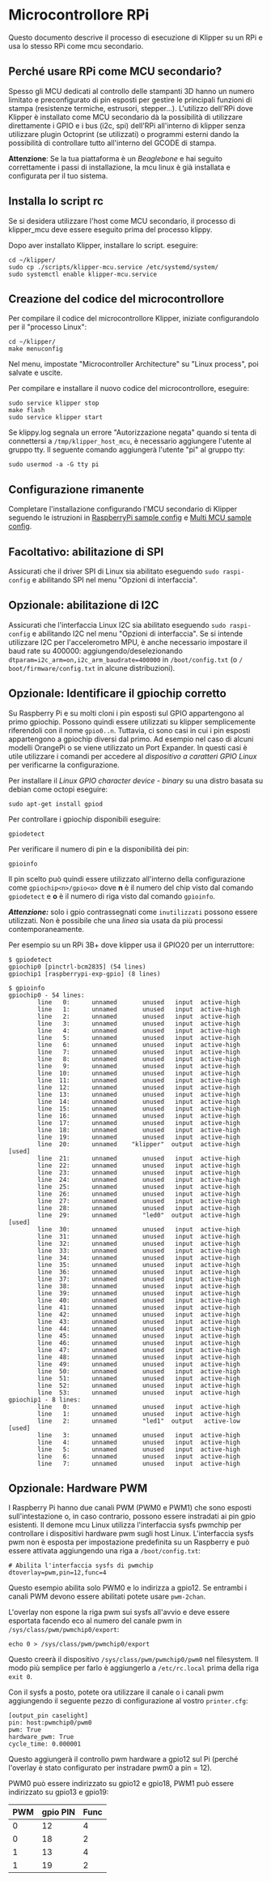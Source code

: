 # Microcontrollore RPi

Questo documento descrive il processo di esecuzione di Klipper su un RPi e usa lo stesso RPi come mcu secondario.

## Perché usare RPi come MCU secondario?

Spesso gli MCU dedicati al controllo delle stampanti 3D hanno un numero limitato e preconfigurato di pin esposti per gestire le principali funzioni di stampa (resistenze termiche, estrusori, stepper...). L'utilizzo dell'RPi dove Klipper è installato come MCU secondario dà la possibilità di utilizzare direttamente i GPIO e i bus (i2c, spi) dell'RPi all'interno di klipper senza utilizzare plugin Octoprint (se utilizzati) o programmi esterni dando la possibilità di controllare tutto all'interno del GCODE di stampa.

**Attenzione**: Se la tua piattaforma è un *Beaglebone* e hai seguito correttamente i passi di installazione, la mcu linux è già installata e configurata per il tuo sistema.

## Installa lo script rc

Se si desidera utilizzare l'host come MCU secondario, il processo di klipper_mcu deve essere eseguito prima del processo klippy.

Dopo aver installato Klipper, installare lo script. eseguire:

```
cd ~/klipper/
sudo cp ./scripts/klipper-mcu.service /etc/systemd/system/
sudo systemctl enable klipper-mcu.service
```

## Creazione del codice del microcontrollore

Per compilare il codice del microcontrollore Klipper, iniziate configurandolo per il "processo Linux":

```
cd ~/klipper/
make menuconfig
```

Nel menu, impostate "Microcontroller Architecture" su "Linux process", poi salvate e uscite.

Per compilare e installare il nuovo codice del microcontrollore, eseguire:

```
sudo service klipper stop
make flash
sudo service klipper start
```

Se klippy.log segnala un errore "Autorizzazione negata" quando si tenta di connettersi a `/tmp/klipper_host_mcu`, è necessario aggiungere l'utente al gruppo tty. Il seguente comando aggiungerà l'utente "pi" al gruppo tty:

```
sudo usermod -a -G tty pi
```

## Configurazione rimanente

Completare l'installazione configurando l'MCU secondario di Klipper seguendo le istruzioni in [RaspberryPi sample config](../config/sample-raspberry-pi.cfg) e [Multi MCU sample config](../config/sample-multi-mcu.cfg).

## Facoltativo: abilitazione di SPI

Assicurati che il driver SPI di Linux sia abilitato eseguendo `sudo raspi-config` e abilitando SPI nel menu "Opzioni di interfaccia".

## Opzionale: abilitazione di I2C

Assicurati che l'interfaccia Linux I2C sia abilitato eseguendo `sudo raspi-config` e abilitando I2C nel menu "Opzioni di interfaccia". Se si intende utilizzare I2C per l'accelerometro MPU, è anche necessario impostare il baud rate su 400000: aggiungendo/deselezionando `dtparam=i2c_arm=on,i2c_arm_baudrate=400000` in `/boot/config.txt` (o `/ boot/firmware/config.txt` in alcune distribuzioni).

## Opzionale: Identificare il gpiochip corretto

Su Raspberry Pi e su molti cloni i pin esposti sul GPIO appartengono al primo gpiochip. Possono quindi essere utilizzati su klipper semplicemente riferendoli con il nome `gpio0..n`. Tuttavia, ci sono casi in cui i pin esposti appartengono a gpiochip diversi dal primo. Ad esempio nel caso di alcuni modelli OrangePi o se viene utilizzato un Port Expander. In questi casi è utile utilizzare i comandi per accedere al *dispositivo a caratteri GPIO Linux* per verificarne la configurazione.

Per installare il *Linux GPIO character device - binary* su una distro basata su debian come octopi eseguire:

```
sudo apt-get install gpiod
```

Per controllare i gpiochip disponibili eseguire:

```
gpiodetect
```

Per verificare il numero di pin e la disponibilità dei pin:

```
gpioinfo
```

Il pin scelto può quindi essere utilizzato all'interno della configurazione come `gpiochip<n>/gpio<o>` dove **n** è il numero del chip visto dal comando `gpiodetect` e **o** è il numero di riga visto dal comando `gpioinfo`.

***Attenzione:*** solo i gpio contrassegnati come `inutilizzati` possono essere utilizzati. Non è possibile che una *linea* sia usata da più processi contemporaneamente.

Per esempio su un RPi 3B+ dove klipper usa il GPIO20 per un interruttore:

```
$ gpiodetect
gpiochip0 [pinctrl-bcm2835] (54 lines)
gpiochip1 [raspberrypi-exp-gpio] (8 lines)

$ gpioinfo
gpiochip0 - 54 lines:
        line   0:      unnamed       unused   input  active-high
        line   1:      unnamed       unused   input  active-high
        line   2:      unnamed       unused   input  active-high
        line   3:      unnamed       unused   input  active-high
        line   4:      unnamed       unused   input  active-high
        line   5:      unnamed       unused   input  active-high
        line   6:      unnamed       unused   input  active-high
        line   7:      unnamed       unused   input  active-high
        line   8:      unnamed       unused   input  active-high
        line   9:      unnamed       unused   input  active-high
        line  10:      unnamed       unused   input  active-high
        line  11:      unnamed       unused   input  active-high
        line  12:      unnamed       unused   input  active-high
        line  13:      unnamed       unused   input  active-high
        line  14:      unnamed       unused   input  active-high
        line  15:      unnamed       unused   input  active-high
        line  16:      unnamed       unused   input  active-high
        line  17:      unnamed       unused   input  active-high
        line  18:      unnamed       unused   input  active-high
        line  19:      unnamed       unused   input  active-high
        line  20:      unnamed    "klipper"  output  active-high [used]
        line  21:      unnamed       unused   input  active-high
        line  22:      unnamed       unused   input  active-high
        line  23:      unnamed       unused   input  active-high
        line  24:      unnamed       unused   input  active-high
        line  25:      unnamed       unused   input  active-high
        line  26:      unnamed       unused   input  active-high
        line  27:      unnamed       unused   input  active-high
        line  28:      unnamed       unused   input  active-high
        line  29:      unnamed       "led0"  output  active-high [used]
        line  30:      unnamed       unused   input  active-high
        line  31:      unnamed       unused   input  active-high
        line  32:      unnamed       unused   input  active-high
        line  33:      unnamed       unused   input  active-high
        line  34:      unnamed       unused   input  active-high
        line  35:      unnamed       unused   input  active-high
        line  36:      unnamed       unused   input  active-high
        line  37:      unnamed       unused   input  active-high
        line  38:      unnamed       unused   input  active-high
        line  39:      unnamed       unused   input  active-high
        line  40:      unnamed       unused   input  active-high
        line  41:      unnamed       unused   input  active-high
        line  42:      unnamed       unused   input  active-high
        line  43:      unnamed       unused   input  active-high
        line  44:      unnamed       unused   input  active-high
        line  45:      unnamed       unused   input  active-high
        line  46:      unnamed       unused   input  active-high
        line  47:      unnamed       unused   input  active-high
        line  48:      unnamed       unused   input  active-high
        line  49:      unnamed       unused   input  active-high
        line  50:      unnamed       unused   input  active-high
        line  51:      unnamed       unused   input  active-high
        line  52:      unnamed       unused   input  active-high
        line  53:      unnamed       unused   input  active-high
gpiochip1 - 8 lines:
        line   0:      unnamed       unused   input  active-high
        line   1:      unnamed       unused   input  active-high
        line   2:      unnamed       "led1"  output   active-low [used]
        line   3:      unnamed       unused   input  active-high
        line   4:      unnamed       unused   input  active-high
        line   5:      unnamed       unused   input  active-high
        line   6:      unnamed       unused   input  active-high
        line   7:      unnamed       unused   input  active-high
```

## Opzionale: Hardware PWM

I Raspberry Pi hanno due canali PWM (PWM0 e PWM1) che sono esposti sull'intestazione o, in caso contrario, possono essere instradati ai pin gpio esistenti. Il demone mcu Linux utilizza l'interfaccia sysfs pwmchip per controllare i dispositivi hardware pwm sugli host Linux. L'interfaccia sysfs pwm non è esposta per impostazione predefinita su un Raspberry e può essere attivata aggiungendo una riga a `/boot/config.txt`:

```
# Abilita l'interfaccia sysfs di pwmchip
dtoverlay=pwm,pin=12,func=4
```

Questo esempio abilita solo PWM0 e lo indirizza a gpio12. Se entrambi i canali PWM devono essere abilitati potete usare `pwm-2chan`.

L'overlay non espone la riga pwm sui sysfs all'avvio e deve essere esportata facendo eco al numero del canale pwm in `/sys/class/pwm/pwmchip0/export`:

```
echo 0 > /sys/class/pwm/pwmchip0/export
```

Questo creerà il dispositivo `/sys/class/pwm/pwmchip0/pwm0` nel filesystem. Il modo più semplice per farlo è aggiungerlo a `/etc/rc.local` prima della riga `exit 0`.

Con il sysfs a posto, potete ora utilizzare il canale o i canali pwm aggiungendo il seguente pezzo di configurazione al vostro `printer.cfg`:

```
[output_pin caselight]
pin: host:pwmchip0/pwm0
pwm: True
hardware_pwm: True
cycle_time: 0.000001
```

Questo aggiungerà il controllo pwm hardware a gpio12 sul Pi (perché l'overlay è stato configurato per instradare pwm0 a pin = 12).

PWM0 può essere indirizzato su gpio12 e gpio18, PWM1 può essere indirizzato su gpio13 e gpio19:

| PWM | gpio PIN | Func |
| --- | --- | --- |
| 0 | 12 | 4 |
| 0 | 18 | 2 |
| 1 | 13 | 4 |
| 1 | 19 | 2 |
